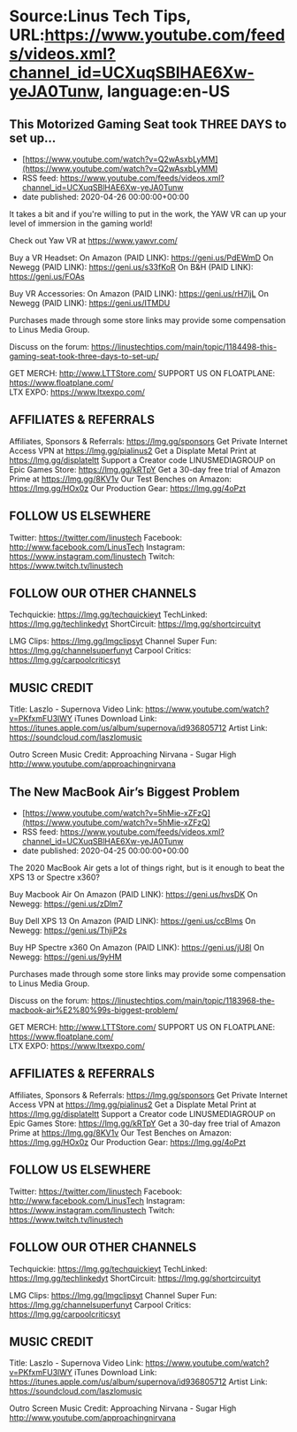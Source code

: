 # Source:Linus Tech Tips, URL:https://www.youtube.com/feeds/videos.xml?channel_id=UCXuqSBlHAE6Xw-yeJA0Tunw, language:en-US

## This Motorized Gaming Seat took THREE DAYS to set up...
 - [https://www.youtube.com/watch?v=Q2wAsxbLyMM](https://www.youtube.com/watch?v=Q2wAsxbLyMM)
 - RSS feed: https://www.youtube.com/feeds/videos.xml?channel_id=UCXuqSBlHAE6Xw-yeJA0Tunw
 - date published: 2020-04-26 00:00:00+00:00

It takes a bit and if you're willing to put in the work, the YAW VR can up your level of immersion in the gaming world!

Check out Yaw VR at https://www.yawvr.com/

Buy a VR Headset:
On Amazon (PAID LINK): https://geni.us/PdEWmD
On Newegg (PAID LINK): https://geni.us/s33fKoR
On B&H (PAID LINK): https://geni.us/FOAs

Buy VR Accessories:
On Amazon (PAID LINK): https://geni.us/rH7ljL
On Newegg (PAID LINK): https://geni.us/ITMDU

Purchases made through some store links may provide some compensation to Linus Media Group.

Discuss on the forum: https://linustechtips.com/main/topic/1184498-this-gaming-seat-took-three-days-to-set-up/

GET MERCH: http://www.LTTStore.com/
SUPPORT US ON FLOATPLANE: https://www.floatplane.com/  
LTX EXPO: https://www.ltxexpo.com/   

AFFILIATES & REFERRALS
---------------------------------------------------
Affiliates, Sponsors & Referrals: https://lmg.gg/sponsors
Get Private Internet Access VPN at https://lmg.gg/pialinus2
Get a Displate Metal Print at https://lmg.gg/displateltt
Support a Creator code LINUSMEDIAGROUP on Epic Games Store: https://lmg.gg/kRTpY
Get a 30-day free trial of Amazon Prime at https://lmg.gg/8KV1v
Our Test Benches on Amazon: https://lmg.gg/HOx0z
Our Production Gear: https://lmg.gg/4oPzt
 
FOLLOW US ELSEWHERE
---------------------------------------------------  
Twitter: https://twitter.com/linustech
Facebook: http://www.facebook.com/LinusTech
Instagram: https://www.instagram.com/linustech
Twitch: https://www.twitch.tv/linustech

FOLLOW OUR OTHER CHANNELS
---------------------------------------------------  
Techquickie: https://lmg.gg/techquickieyt
TechLinked: https://lmg.gg/techlinkedyt
ShortCircuit: https://lmg.gg/shortcircuityt

LMG Clips: https://lmg.gg/lmgclipsyt
Channel Super Fun: https://lmg.gg/channelsuperfunyt
Carpool Critics: https://lmg.gg/carpoolcriticsyt

MUSIC CREDIT
---------------------------------------------------  
Title: Laszlo - Supernova
Video Link: https://www.youtube.com/watch?v=PKfxmFU3lWY
iTunes Download Link: https://itunes.apple.com/us/album/supernova/id936805712
Artist Link: https://soundcloud.com/laszlomusic

Outro Screen Music Credit: Approaching Nirvana - Sugar High http://www.youtube.com/approachingnirvana

## The New MacBook Air’s Biggest Problem
 - [https://www.youtube.com/watch?v=5hMie-xZFzQ](https://www.youtube.com/watch?v=5hMie-xZFzQ)
 - RSS feed: https://www.youtube.com/feeds/videos.xml?channel_id=UCXuqSBlHAE6Xw-yeJA0Tunw
 - date published: 2020-04-25 00:00:00+00:00

The 2020 MacBook Air gets a lot of things right, but is it enough to beat the XPS 13 or Spectre x360?

Buy Macbook Air
On Amazon (PAID LINK): https://geni.us/hvsDK
On Newegg: https://geni.us/zDlm7

Buy Dell XPS 13
On Amazon (PAID LINK): https://geni.us/ccBlms
On Newegg: https://geni.us/ThjiP2s

Buy HP Spectre x360
On Amazon (PAID LINK): https://geni.us/jU8l
On Newegg: https://geni.us/9yHM

Purchases made through some store links may provide some compensation to Linus Media Group.

Discuss on the forum: https://linustechtips.com/main/topic/1183968-the-macbook-air%E2%80%99s-biggest-problem/

GET MERCH: http://www.LTTStore.com/
SUPPORT US ON FLOATPLANE: https://www.floatplane.com/  
LTX EXPO: https://www.ltxexpo.com/   

AFFILIATES & REFERRALS
---------------------------------------------------
Affiliates, Sponsors & Referrals: https://lmg.gg/sponsors
Get Private Internet Access VPN at https://lmg.gg/pialinus2
Get a Displate Metal Print at https://lmg.gg/displateltt
Support a Creator code LINUSMEDIAGROUP on Epic Games Store: https://lmg.gg/kRTpY
Get a 30-day free trial of Amazon Prime at https://lmg.gg/8KV1v
Our Test Benches on Amazon: https://lmg.gg/HOx0z
Our Production Gear: https://lmg.gg/4oPzt
 
FOLLOW US ELSEWHERE
---------------------------------------------------  
Twitter: https://twitter.com/linustech
Facebook: http://www.facebook.com/LinusTech
Instagram: https://www.instagram.com/linustech
Twitch: https://www.twitch.tv/linustech

FOLLOW OUR OTHER CHANNELS
---------------------------------------------------  
Techquickie: https://lmg.gg/techquickieyt
TechLinked: https://lmg.gg/techlinkedyt
ShortCircuit: https://lmg.gg/shortcircuityt

LMG Clips: https://lmg.gg/lmgclipsyt
Channel Super Fun: https://lmg.gg/channelsuperfunyt
Carpool Critics: https://lmg.gg/carpoolcriticsyt

MUSIC CREDIT
---------------------------------------------------  
Title: Laszlo - Supernova
Video Link: https://www.youtube.com/watch?v=PKfxmFU3lWY
iTunes Download Link: https://itunes.apple.com/us/album/supernova/id936805712
Artist Link: https://soundcloud.com/laszlomusic

Outro Screen Music Credit: Approaching Nirvana - Sugar High http://www.youtube.com/approachingnirvana

